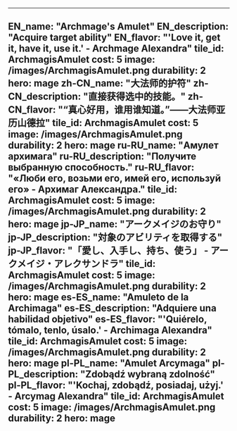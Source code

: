---

EN_name: "Archmage's Amulet"
EN_description: "Acquire target ability"
EN_flavor: "'Love it, get it, have it, use it.' - Archmage Alexandra"
tile_id: ArchmagisAmulet
cost: 5
image: /images/ArchmagisAmulet.png
durability: 2
hero: mage
zh-CN_name: "大法师的护符"
zh-CN_description: "直接获得选中的技能。"
zh-CN_flavor: "“真心好用，谁用谁知道。”——大法师亚历山德拉"
tile_id: ArchmagisAmulet
cost: 5
image: /images/ArchmagisAmulet.png
durability: 2
hero: mage
ru-RU_name: "Амулет архимага"
ru-RU_description: "Получите выбранную способность."
ru-RU_flavor: "«Люби его, возьми его, имей его, используй его» - Архимаг Александра."
tile_id: ArchmagisAmulet
cost: 5
image: /images/ArchmagisAmulet.png
durability: 2
hero: mage
jp-JP_name: "アークメイジのお守り"
jp-JP_description: "対象のアビリティを取得する"
jp-JP_flavor: "「愛し、入手し、持ち、使う」 - アークメイジ・アレクサンドラ"
tile_id: ArchmagisAmulet
cost: 5
image: /images/ArchmagisAmulet.png
durability: 2
hero: mage
es-ES_name: "Amuleto de la Archimaga"
es-ES_description: "Adquiere una habilidad objetivo"
es-ES_flavor: "'Quiérelo, tómalo, tenlo, úsalo.' - Archimaga Alexandra"
tile_id: ArchmagisAmulet
cost: 5
image: /images/ArchmagisAmulet.png
durability: 2
hero: mage
pl-PL_name: "Amulet Arcymaga"
pl-PL_description: "Zdobądź wybraną zdolność"
pl-PL_flavor: "'Kochaj, zdobądź, posiadaj, użyj.' - Arcymag Alexandra"
tile_id: ArchmagisAmulet
cost: 5
image: /images/ArchmagisAmulet.png
durability: 2
hero: mage
---